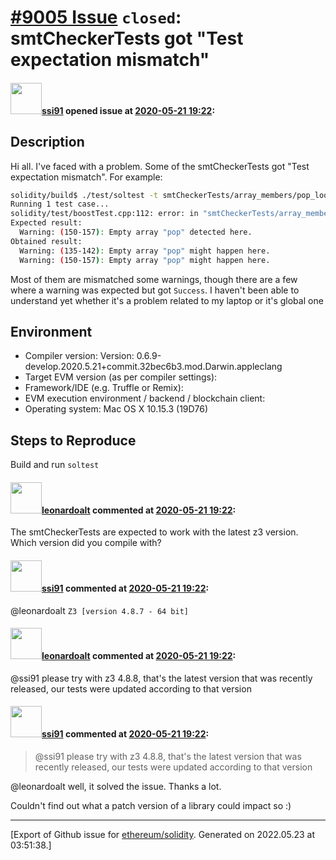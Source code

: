 # [\#9005 Issue](https://github.com/ethereum/solidity/issues/9005) `closed`: smtCheckerTests got "Test expectation mismatch"

#### <img src="https://avatars.githubusercontent.com/u/6726214?v=4" width="50">[ssi91](https://github.com/ssi91) opened issue at [2020-05-21 19:22](https://github.com/ethereum/solidity/issues/9005):

## Description

Hi all. I've faced with a problem. Some of the smtCheckerTests got "Test expectation mismatch".
For example:
```bash
solidity/build$ ./test/soltest -t smtCheckerTests/array_members/pop_loop_unsafe
Running 1 test case...
solidity/test/boostTest.cpp:112: error: in "smtCheckerTests/array_members/pop_loop_unsafe": Test expectation mismatch.
Expected result:
  Warning: (150-157): Empty array "pop" detected here.
Obtained result:
  Warning: (135-142): Empty array "pop" might happen here.
  Warning: (150-157): Empty array "pop" might happen here.
```

Most of them are mismatched some warnings, though there are a few where a warning was expected but got `Success`.
I haven't been able to understand yet whether it's a problem related to my laptop or it's global one

## Environment

- Compiler version: Version: 0.6.9-develop.2020.5.21+commit.32bec6b3.mod.Darwin.appleclang
- Target EVM version (as per compiler settings):
- Framework/IDE (e.g. Truffle or Remix):
- EVM execution environment / backend / blockchain client:
- Operating system: Mac OS X 10.15.3 (19D76)

## Steps to Reproduce

Build and run `soltest`

#### <img src="https://avatars.githubusercontent.com/u/504195?u=ce2facd14af9fd474ebff49f0d44891f56f7500f&v=4" width="50">[leonardoalt](https://github.com/leonardoalt) commented at [2020-05-21 19:22](https://github.com/ethereum/solidity/issues/9005#issuecomment-632307880):

The smtCheckerTests are expected to work with the latest z3 version.
Which version did you compile with?

#### <img src="https://avatars.githubusercontent.com/u/6726214?v=4" width="50">[ssi91](https://github.com/ssi91) commented at [2020-05-21 19:22](https://github.com/ethereum/solidity/issues/9005#issuecomment-632313863):

@leonardoalt `Z3 [version 4.8.7 - 64 bit]`

#### <img src="https://avatars.githubusercontent.com/u/504195?u=ce2facd14af9fd474ebff49f0d44891f56f7500f&v=4" width="50">[leonardoalt](https://github.com/leonardoalt) commented at [2020-05-21 19:22](https://github.com/ethereum/solidity/issues/9005#issuecomment-632316095):

@ssi91 please try with z3 4.8.8, that's the latest version that was recently released, our tests were updated according to that version

#### <img src="https://avatars.githubusercontent.com/u/6726214?v=4" width="50">[ssi91](https://github.com/ssi91) commented at [2020-05-21 19:22](https://github.com/ethereum/solidity/issues/9005#issuecomment-632584698):

> @ssi91 please try with z3 4.8.8, that's the latest version that was recently released, our tests were updated according to that version


@leonardoalt well, it solved the issue. Thanks a lot.

Couldn't find out what a patch version of a library could impact so :)


-------------------------------------------------------------------------------



[Export of Github issue for [ethereum/solidity](https://github.com/ethereum/solidity). Generated on 2022.05.23 at 03:51:38.]

